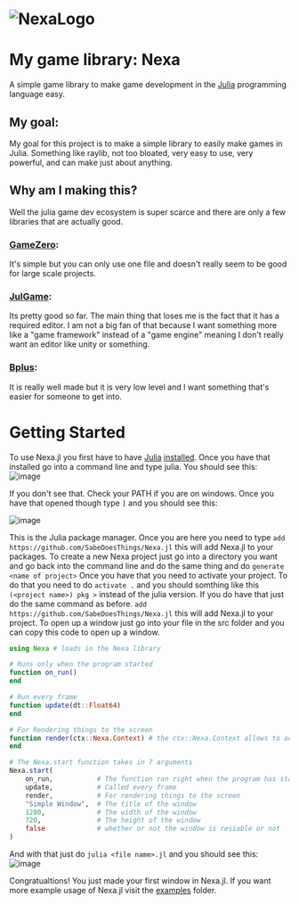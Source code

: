 # ![NexaLogo](https://github.com/user-attachments/assets/71a0a6e6-d7de-4ff7-9505-4b8dd5d7ce3b)

# My game library: Nexa
A simple game library to make game development in the [Julia](https://julialang.org/) programming language easy. 

## My goal:
My goal for this project is to make a simple library to easily make games in Julia. Something like raylib, not too bloated, very easy to use, very powerful, and can make just about anything.

## Why am I making this? 
Well the julia game dev ecosystem is super scarce and there are only a few libraries that are actually good. 
### [GameZero](https://github.com/aviks/GameZero.jl):
It's simple but you can only use one file and doesn't really seem to be good for large scale projects. 
### [JulGame](https://github.com/Kyjor/JulGame.jl):
Its pretty good so far. The main thing that loses me is the fact that it has a required editor. I am not a big fan of that because I want something more like a "game framework" instead of a "game engine" meaning I don't really want an editor like unity or something. 
### [Bplus](https://github.com/heyx3/Bplus.jl):
It is really well made but it is very low level and I want something that's easier for someone to get into.

# Getting Started
To use Nexa.jl you first have to have [Julia](https://julialang.org/) [installed](https://julialang.org/downloads/).
Once you have that installed go into a command line and type julia.
You should see this:
![image](https://github.com/user-attachments/assets/3899e7e1-0f69-4a90-be5d-fd0bd2b36620)

If you don't see that. Check your PATH if you are on windows.
Once you have that opened though type `]` and you should see this:

![image](https://github.com/user-attachments/assets/e3a09351-6421-4fc6-a77f-a8f7ad7c5797)

This is the Julia package manager. 
Once you are here you need to type `add https://github.com/SabeDoesThings/Nexa.jl` this will add Nexa.jl to your packages.
To create a new Nexa project just go into a directory you want and go back into the command line and do the same thing and do `generate <name of project>`
Once you have that you need to activate your project. 
To do that you need to do `activate .` and you should somthing like this
`(<project name>) pkg >` instead of the julia version.
If you do have that just do the same command as before. `add https://github.com/SabeDoesThings/Nexa.jl` this will add Nexa.jl to your project.
To open up a window just go into your file in the src folder and you can copy this code to open up a window.
```julia
using Nexa # loads in the Nexa library

# Runs only when the program started
function on_run()
end

# Run every frame
function update(dt::Float64)
end

# For Rendering things to the screen
function render(ctx::Nexa.Context) # the ctx::Nexa.Context allows to actually access the low level renderer
end

# The Nexa.start function takes in 7 arguments
Nexa.start(
    on_run,           # The function ran right when the program has started
    update,           # Called every frame
    render,           # For rendering things to the screen
    "Simple Window",  # The title of the window
    1280,             # The width of the window
    720,              # The height of the window
    false             # whether or not the window is resiable or not
)
```
And with that just do `julia <file name>.jl` and you should see this:
![image](https://github.com/user-attachments/assets/d898fda9-7231-473f-8661-b2d232a746be)

Congratualtions!
You just made your first window in Nexa.jl.
If you want more example usage of Nexa.jl visit the [examples](https://github.com/SabeDoesThings/Nexa.jl/tree/main/examples) folder.
